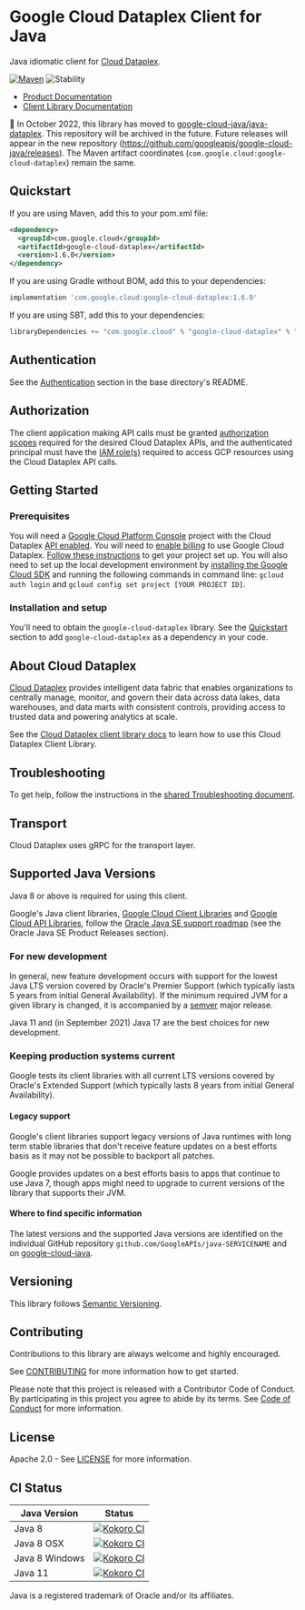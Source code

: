 # Google Cloud Dataplex Client for Java

Java idiomatic client for [Cloud Dataplex][product-docs].

[![Maven][maven-version-image]][maven-version-link]
![Stability][stability-image]

- [Product Documentation][product-docs]
- [Client Library Documentation][javadocs]


:bus: In October 2022, this library has moved to
[google-cloud-java/java-dataplex](
https://github.com/googleapis/google-cloud-java/tree/main/java-dataplex).
This repository will be archived in the future.
Future releases will appear in the new repository (https://github.com/googleapis/google-cloud-java/releases).
The Maven artifact coordinates (`com.google.cloud:google-cloud-dataplex`) remain the same.

## Quickstart


If you are using Maven, add this to your pom.xml file:


```xml
<dependency>
  <groupId>com.google.cloud</groupId>
  <artifactId>google-cloud-dataplex</artifactId>
  <version>1.6.0</version>
</dependency>
```

If you are using Gradle without BOM, add this to your dependencies:

```Groovy
implementation 'com.google.cloud:google-cloud-dataplex:1.6.0'
```

If you are using SBT, add this to your dependencies:

```Scala
libraryDependencies += "com.google.cloud" % "google-cloud-dataplex" % "1.6.0"
```

## Authentication

See the [Authentication][authentication] section in the base directory's README.

## Authorization

The client application making API calls must be granted [authorization scopes][auth-scopes] required for the desired Cloud Dataplex APIs, and the authenticated principal must have the [IAM role(s)][predefined-iam-roles] required to access GCP resources using the Cloud Dataplex API calls.

## Getting Started

### Prerequisites

You will need a [Google Cloud Platform Console][developer-console] project with the Cloud Dataplex [API enabled][enable-api].
You will need to [enable billing][enable-billing] to use Google Cloud Dataplex.
[Follow these instructions][create-project] to get your project set up. You will also need to set up the local development environment by
[installing the Google Cloud SDK][cloud-sdk] and running the following commands in command line:
`gcloud auth login` and `gcloud config set project [YOUR PROJECT ID]`.

### Installation and setup

You'll need to obtain the `google-cloud-dataplex` library.  See the [Quickstart](#quickstart) section
to add `google-cloud-dataplex` as a dependency in your code.

## About Cloud Dataplex


[Cloud Dataplex][product-docs] provides intelligent data fabric that enables organizations to centrally manage, monitor, and govern their data across data lakes, data warehouses, and data marts with consistent controls, providing access to trusted data and powering analytics at scale.

See the [Cloud Dataplex client library docs][javadocs] to learn how to
use this Cloud Dataplex Client Library.






## Troubleshooting

To get help, follow the instructions in the [shared Troubleshooting document][troubleshooting].

## Transport

Cloud Dataplex uses gRPC for the transport layer.

## Supported Java Versions

Java 8 or above is required for using this client.

Google's Java client libraries,
[Google Cloud Client Libraries][cloudlibs]
and
[Google Cloud API Libraries][apilibs],
follow the
[Oracle Java SE support roadmap][oracle]
(see the Oracle Java SE Product Releases section).

### For new development

In general, new feature development occurs with support for the lowest Java
LTS version covered by  Oracle's Premier Support (which typically lasts 5 years
from initial General Availability). If the minimum required JVM for a given
library is changed, it is accompanied by a [semver][semver] major release.

Java 11 and (in September 2021) Java 17 are the best choices for new
development.

### Keeping production systems current

Google tests its client libraries with all current LTS versions covered by
Oracle's Extended Support (which typically lasts 8 years from initial
General Availability).

#### Legacy support

Google's client libraries support legacy versions of Java runtimes with long
term stable libraries that don't receive feature updates on a best efforts basis
as it may not be possible to backport all patches.

Google provides updates on a best efforts basis to apps that continue to use
Java 7, though apps might need to upgrade to current versions of the library
that supports their JVM.

#### Where to find specific information

The latest versions and the supported Java versions are identified on
the individual GitHub repository `github.com/GoogleAPIs/java-SERVICENAME`
and on [google-cloud-java][g-c-j].

## Versioning


This library follows [Semantic Versioning](http://semver.org/).



## Contributing


Contributions to this library are always welcome and highly encouraged.

See [CONTRIBUTING][contributing] for more information how to get started.

Please note that this project is released with a Contributor Code of Conduct. By participating in
this project you agree to abide by its terms. See [Code of Conduct][code-of-conduct] for more
information.


## License

Apache 2.0 - See [LICENSE][license] for more information.

## CI Status

Java Version | Status
------------ | ------
Java 8 | [![Kokoro CI][kokoro-badge-image-2]][kokoro-badge-link-2]
Java 8 OSX | [![Kokoro CI][kokoro-badge-image-3]][kokoro-badge-link-3]
Java 8 Windows | [![Kokoro CI][kokoro-badge-image-4]][kokoro-badge-link-4]
Java 11 | [![Kokoro CI][kokoro-badge-image-5]][kokoro-badge-link-5]

Java is a registered trademark of Oracle and/or its affiliates.

[product-docs]: https://cloud.google.com/dataplex
[javadocs]: https://googleapis.dev/java/google-cloud-dataplex/latest/index.html
[kokoro-badge-image-1]: http://storage.googleapis.com/cloud-devrel-public/java/badges/java-dataplex/java7.svg
[kokoro-badge-link-1]: http://storage.googleapis.com/cloud-devrel-public/java/badges/java-dataplex/java7.html
[kokoro-badge-image-2]: http://storage.googleapis.com/cloud-devrel-public/java/badges/java-dataplex/java8.svg
[kokoro-badge-link-2]: http://storage.googleapis.com/cloud-devrel-public/java/badges/java-dataplex/java8.html
[kokoro-badge-image-3]: http://storage.googleapis.com/cloud-devrel-public/java/badges/java-dataplex/java8-osx.svg
[kokoro-badge-link-3]: http://storage.googleapis.com/cloud-devrel-public/java/badges/java-dataplex/java8-osx.html
[kokoro-badge-image-4]: http://storage.googleapis.com/cloud-devrel-public/java/badges/java-dataplex/java8-win.svg
[kokoro-badge-link-4]: http://storage.googleapis.com/cloud-devrel-public/java/badges/java-dataplex/java8-win.html
[kokoro-badge-image-5]: http://storage.googleapis.com/cloud-devrel-public/java/badges/java-dataplex/java11.svg
[kokoro-badge-link-5]: http://storage.googleapis.com/cloud-devrel-public/java/badges/java-dataplex/java11.html
[stability-image]: https://img.shields.io/badge/stability-stable-green
[maven-version-image]: https://img.shields.io/maven-central/v/com.google.cloud/google-cloud-dataplex.svg
[maven-version-link]: https://search.maven.org/search?q=g:com.google.cloud%20AND%20a:google-cloud-dataplex&core=gav
[authentication]: https://github.com/googleapis/google-cloud-java#authentication
[auth-scopes]: https://developers.google.com/identity/protocols/oauth2/scopes
[predefined-iam-roles]: https://cloud.google.com/iam/docs/understanding-roles#predefined_roles
[iam-policy]: https://cloud.google.com/iam/docs/overview#cloud-iam-policy
[developer-console]: https://console.developers.google.com/
[create-project]: https://cloud.google.com/resource-manager/docs/creating-managing-projects
[cloud-sdk]: https://cloud.google.com/sdk/
[troubleshooting]: https://github.com/googleapis/google-cloud-common/blob/main/troubleshooting/readme.md#troubleshooting
[contributing]: https://github.com/googleapis/java-dataplex/blob/main/CONTRIBUTING.md
[code-of-conduct]: https://github.com/googleapis/java-dataplex/blob/main/CODE_OF_CONDUCT.md#contributor-code-of-conduct
[license]: https://github.com/googleapis/java-dataplex/blob/main/LICENSE
[enable-billing]: https://cloud.google.com/apis/docs/getting-started#enabling_billing
[enable-api]: https://console.cloud.google.com/flows/enableapi?apiid=dataplex.googleapis.com
[libraries-bom]: https://github.com/GoogleCloudPlatform/cloud-opensource-java/wiki/The-Google-Cloud-Platform-Libraries-BOM
[shell_img]: https://gstatic.com/cloudssh/images/open-btn.png

[semver]: https://semver.org/
[cloudlibs]: https://cloud.google.com/apis/docs/client-libraries-explained
[apilibs]: https://cloud.google.com/apis/docs/client-libraries-explained#google_api_client_libraries
[oracle]: https://www.oracle.com/java/technologies/java-se-support-roadmap.html
[g-c-j]: http://github.com/googleapis/google-cloud-java
